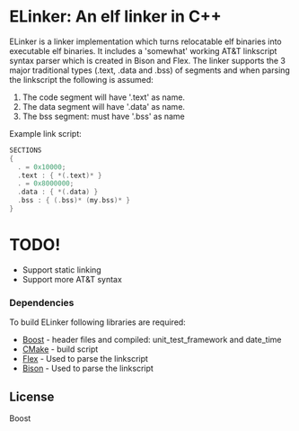 # ELinker: An elf linker in C++

ELinker is a linker implementation which turns relocatable elf binaries into executable elf binaries.
It includes a 'somewhat' working AT&T linkscript syntax parser which is created in Bison and Flex. The linker supports the 3 major traditional types (.text, .data and .bss) of segments and when parsing the linkscript the following is assumed:
 1. The code segment will have '.text' as name.
 2. The data segment will have '.data' as name.
 3. The bss segment: must have '.bss' as name

Example link script:

```c++
SECTIONS
{
  . = 0x10000;
  .text : { *(.text)* }
  . = 0x8000000;
  .data : { *(.data) }
  .bss : { (.bss)* (my.bss)* }
}
```

# TODO!
  - Support static linking
  - Support more AT&T syntax

### Dependencies

To build ELinker following libraries are required:

* [Boost] - header files and compiled: unit_test_framework and date_time 
* [CMake] - build script
* [Flex] - Used to parse the linkscript
* [Bison] - Used to parse the linkscript

License
----

Boost


   [Boost]: <http://www.boost.org>
   [CMake]: <https://cmake.org/>
   [Bison]: <https://www.gnu.org/software/bison/>
   [Flex]: <https://www.gnu.org/software/flex/>
